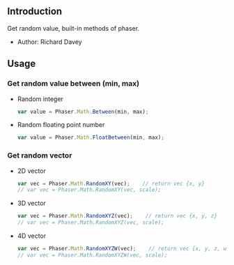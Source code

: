 ## Introduction

Get random value, built-in methods of phaser.

- Author: Richard Davey

## Usage

### Get random value between (min, max)

- Random integer
    ```javascript
    var value = Phaser.Math.Between(min, max);
    ```
- Random floating point number
    ```javascript
    var value = Phaser.Math.FloatBetween(min, max);
    ```

### Get random vector

- 2D vector
    ```javascript
    var vec = Phaser.Math.RandomXY(vec);    // return vec {x, y}
    // var vec = Phaser.Math.RandomXY(vec, scale);
    ```
- 3D vector
    ```javascript
    var vec = Phaser.Math.RandomXYZ(vec);    // return vec {x, y, z}
    // var vec = Phaser.Math.RandomXYZ(vec, scale);
    ```
- 4D vector
    ```javascript
    var vec = Phaser.Math.RandomXYZW(vec);    // return vec {x, y, z, w}
    // var vec = Phaser.Math.RandomXYZW(vec, scale);
    ```